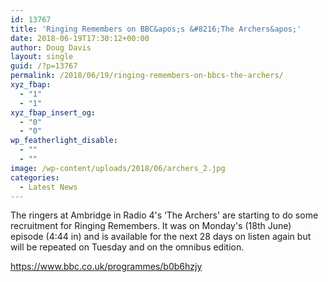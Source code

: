 ```yaml
---
id: 13767
title: 'Ringing Remembers on BBC&apos;s &#8216;The Archers&apos;'
date: 2018-06-19T17:30:12+00:00
author: Doug Davis
layout: single
guid: /?p=13767
permalink: /2018/06/19/ringing-remembers-on-bbcs-the-archers/
xyz_fbap:
  - "1"
  - "1"
xyz_fbap_insert_og:
  - "0"
  - "0"
wp_featherlight_disable:
  - ""
  - ""
image: /wp-content/uploads/2018/06/archers_2.jpg
categories:
  - Latest News
---
```

The ringers at Ambridge in Radio 4&apos;s &#8216;The Archers&apos; are starting to do some recruitment for Ringing Remembers. It was on Monday&apos;s (18th June) episode (4:44 in) and is available for the next 28 days on listen again but will be repeated on Tuesday and on the omnibus edition.

<a href="https://www.bbc.co.uk/programmes/b0b6hzjy" target="_blank" rel="noopener">https://www.bbc.co.uk/programmes/b0b6hzjy</a>
